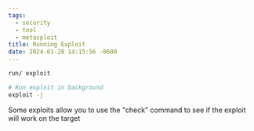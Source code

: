 ```yaml
---
tags:
  - security
  - tool
  - metasploit
title: Running Exploit
date: 2024-01-28 14:15:56 -0600
---
```


````bash
run/ exploit

# Run exploit in background
exploit -j
````

Some exploits allow you to use the "check" command to see if the exploit will work on the target
